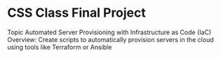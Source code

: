 # CSS Class Final Project
Topic
Automated Server Provisioning with Infrastructure as Code (IaC) Overview: Create scripts to automatically provision servers in the cloud using tools like Terraform or Ansible
